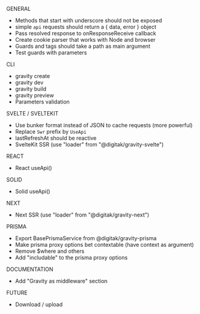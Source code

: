 GENERAL
- Methods that start with underscore should not be exposed
- simple `api` requests should return a { data, error } object
- Pass resolved response to onResponseReceive callback
- Create cookie parser that works with Node and browser
- Guards and tags should take a path as main argument
- Test guards with parameters

CLI
- gravity create
- gravity dev
- gravity build
- gravity preview
- Parameters validation

SVELTE / SVELTEKIT
- Use bunker format instead of JSON to cache requests (more powerful)
- Replace `Swr` prefix by `UseApi`
- lastRefreshAt should be reactive
- SvelteKit SSR (use "loader" from "@digitak/gravity-svelte")

REACT
- React useApi()

SOLID
- Solid useApi()

NEXT
- Next SSR (use "loader" from "@digitak/gravity-next")

PRISMA
- Export BasePrismaService from @digitak/gravity-prisma
- Make prisma proxy options bet contextable (have context as argument)
- Remove $where and others
- Add "includable" to the prisma proxy options

DOCUMENTATION
- Add "Gravity as middleware" section

FUTURE
- Download / upload